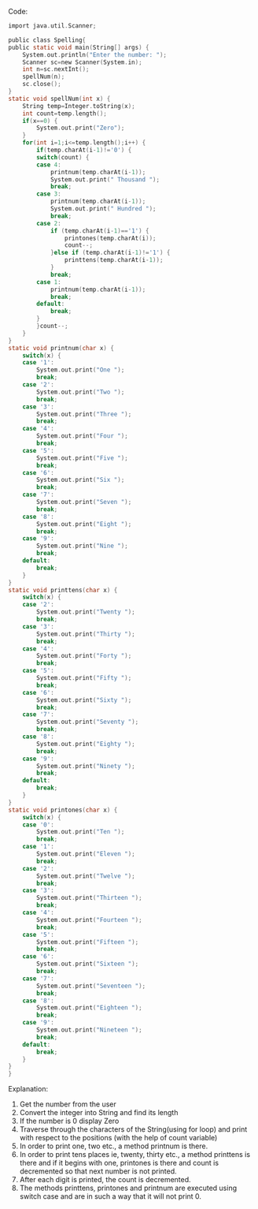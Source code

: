 Code:
```c
import java.util.Scanner;

public class Spelling{
public static void main(String[] args) {
	System.out.println("Enter the number: ");
	Scanner sc=new Scanner(System.in);
	int n=sc.nextInt();
	spellNum(n);
	sc.close();
}
static void spellNum(int x) {
	String temp=Integer.toString(x);
	int count=temp.length();
	if(x==0) {
		System.out.print("Zero");
	}
	for(int i=1;i<=temp.length();i++) {
		if(temp.charAt(i-1)!='0') {
		switch(count) {
		case 4:
			printnum(temp.charAt(i-1));
			System.out.print(" Thousand ");
			break;
		case 3:
			printnum(temp.charAt(i-1));
			System.out.print(" Hundred ");
			break;
		case 2:
			if (temp.charAt(i-1)=='1') {
				printones(temp.charAt(i));
				count--;
			}else if (temp.charAt(i-1)!='1') {
				printtens(temp.charAt(i-1));
			}
			break;
		case 1:
			printnum(temp.charAt(i-1));
			break;
		default:
			break;
		}
		}count--;
	}
}
static void printnum(char x) {
	switch(x) {
	case '1':
		System.out.print("One ");
		break;
	case '2':
		System.out.print("Two ");
		break;
	case '3':
		System.out.print("Three ");
		break;
	case '4':
		System.out.print("Four ");
		break;
	case '5':
		System.out.print("Five ");
		break;
	case '6':
		System.out.print("Six ");
		break;
	case '7':
		System.out.print("Seven ");
		break;
	case '8':
		System.out.print("Eight ");
		break;
	case '9':
		System.out.print("Nine ");
		break;
	default:
		break;
	}
}
static void printtens(char x) {
	switch(x) {
	case '2':
		System.out.print("Twenty ");
		break;
	case '3':
		System.out.print("Thirty ");
		break;
	case '4':
		System.out.print("Forty ");
		break;
	case '5':
		System.out.print("Fifty ");
		break;
	case '6':
		System.out.print("Sixty ");
		break;
	case '7':
		System.out.print("Seventy ");
		break;
	case '8':
		System.out.print("Eighty ");
		break;
	case '9':
		System.out.print("Ninety ");
		break;
	default:
		break;
	}
}
static void printones(char x) {
	switch(x) {
	case '0':
		System.out.print("Ten ");
		break;
	case '1':
		System.out.print("Eleven ");
		break;
	case '2':
		System.out.print("Twelve ");
		break;
	case '3':
		System.out.print("Thirteen ");
		break;
	case '4':
		System.out.print("Fourteen ");
		break;
	case '5':
		System.out.print("Fifteen ");
		break;
	case '6':
		System.out.print("Sixteen ");
		break;
	case '7':
		System.out.print("Seventeen ");
		break;
	case '8':
		System.out.print("Eighteen ");
		break;
	case '9':
		System.out.print("Nineteen ");
		break;
	default:
		break;
	}
}
}
```
Explanation: 
1. Get the number from the user
2. Convert the integer into String and find its length
3. If the number is 0 display Zero
4. Traverse through the characters of the String(using for loop) and print with respect to the positions (with the help of count variable)
5. In order to print one, two etc., a method printnum is there.
6. In order to print tens places ie, twenty, thirty etc., a method printtens is there and if it begins with one, printones is there and count is decremented so that next number is not printed.
7. After each digit is printed, the count is decremented.
8. The methods printtens, printones and printnum are executed using switch case and are in such a way that it will not print 0.
